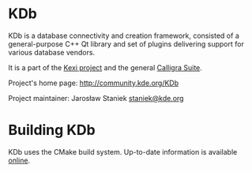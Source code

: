# KDb

KDb is a database connectivity and creation framework, consisted of a general-purpose
C++ Qt library and set of plugins delivering support for various database vendors.

It is a part of the [Kexi project](http://www.calligra.org/kexi) and the general
[Calligra Suite](http://www.calligra.org).

Project's home page: http://community.kde.org/KDb

Project maintainer: Jarosław Staniek <staniek@kde.org>


# Building KDb

KDb uses the CMake build system. Up-to-date information is available
[online](http://community.kde.org/KDb/Build).
